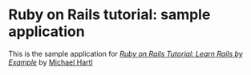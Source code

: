 # Ruby on Rails tutorial: sample application

This is the sample application for
[*Ruby on Rails Tutorial: Learn Rails by Example*](http://railstutorial.org/)
by [Michael Hartl](http://michaelhartl.com)
